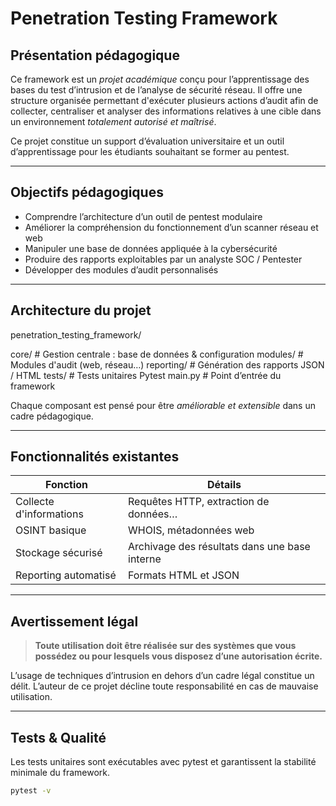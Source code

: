 # Penetration Testing Framework

## Présentation pédagogique

Ce framework est un *projet académique* conçu pour l’apprentissage des bases
du test d’intrusion et de l’analyse de sécurité réseau. Il offre une structure
organisée permettant d'exécuter plusieurs actions d’audit afin de collecter,
centraliser et analyser des informations relatives à une cible dans un
environnement *totalement autorisé et maîtrisé*.

Ce projet constitue un support d’évaluation universitaire et un outil
d’apprentissage pour les étudiants souhaitant se former au pentest.

---

## Objectifs pédagogiques

- Comprendre l’architecture d’un outil de pentest modulaire
- Améliorer la compréhension du fonctionnement d’un scanner réseau et web
- Manipuler une base de données appliquée à la cybersécurité
- Produire des rapports exploitables par un analyste SOC / Pentester
- Développer des modules d’audit personnalisés

---

## Architecture du projet

penetration_testing_framework/

core/ # Gestion centrale : base de données & configuration
modules/ # Modules d'audit (web, réseau…)
reporting/ # Génération des rapports JSON / HTML
tests/ # Tests unitaires Pytest
main.py # Point d’entrée du framework


Chaque composant est pensé pour être *améliorable et extensible* dans un
cadre pédagogique.

---

## Fonctionnalités existantes

| Fonction | Détails |
|---------|---------|
| Collecte d'informations | Requêtes HTTP, extraction de données… |
| OSINT basique | WHOIS, métadonnées web |
| Stockage sécurisé | Archivage des résultats dans une base interne |
| Reporting automatisé | Formats HTML et JSON |

---

## Avertissement légal

> **Toute utilisation doit être réalisée sur des systèmes que vous possédez ou
> pour lesquels vous disposez d’une autorisation écrite.**

L’usage de techniques d’intrusion en dehors d’un cadre légal constitue un
délit. L’auteur de ce projet décline toute responsabilité en cas de mauvaise
utilisation.

---

## Tests & Qualité

Les tests unitaires sont exécutables avec pytest et garantissent la stabilité
minimale du framework.

```bash
pytest -v
